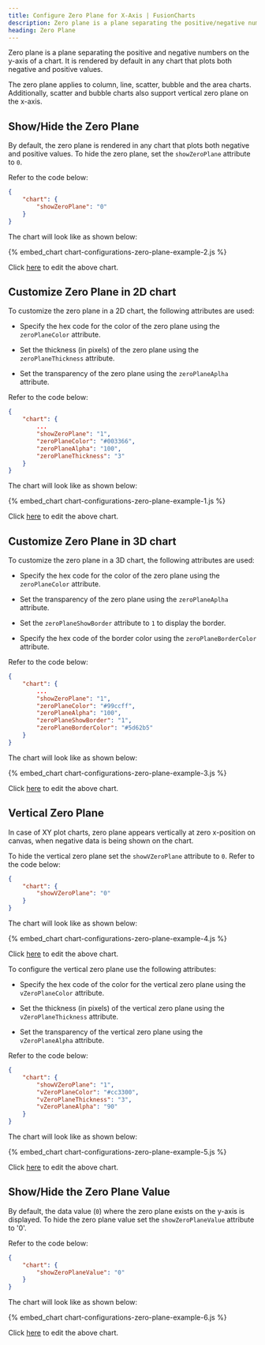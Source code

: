 ```yaml
---
title: Configure Zero Plane for X-Axis | FusionCharts
description: Zero plane is a plane separating the positive/negative numbers on the y-axis. The zero plane appears in the column, line, scatter, bubble charts.
heading: Zero Plane
---
```


Zero plane is a plane separating the positive and negative numbers on the y-axis of a chart. It is rendered by default in any chart that plots both negative and positive values.

The zero plane applies to column, line, scatter, bubble and the area charts. Additionally, scatter and bubble charts also support vertical zero plane on the x-axis.

## Show/Hide the Zero Plane

By default, the zero plane is rendered in any chart that plots both negative and positive values.  To hide the zero plane, set the `showZeroPlane` attribute to `0`. 

Refer to the code below:

```json
{
    "chart": {
        "showZeroPlane": "0"
    }
}
```

The chart will look like as shown below:

{% embed_chart chart-configurations-zero-plane-example-2.js %}

Click [here](http://jsfiddle.net/fusioncharts/pxxsdfe0/) to edit the above chart.

## Customize Zero Plane in 2D chart

To customize the zero plane in a 2D chart, the following attributes are used:

* Specify the hex code for the color of the zero plane using the `zeroPlaneColor` attribute.

* Set the thickness (in pixels) of the zero plane using the `zeroPlaneThickness` attribute.

* Set the transparency of the zero plane using the `zeroPlaneAplha` attribute.

Refer to the code below:

```json
{
    "chart": {
        ...
        "showZeroPlane": "1",
        "zeroPlaneColor": "#003366",
        "zeroPlaneAlpha": "100",
        "zeroPlaneThickness": "3"
    }
}
```

The chart will look like as shown below:

{% embed_chart chart-configurations-zero-plane-example-1.js %}

Click [here](http://jsfiddle.net/fusioncharts/ydxdrozz/) to edit the above chart.

## Customize Zero Plane in 3D chart

To customize the zero plane in a 3D chart, the following attributes are used:

* Specify the hex code for the color of the zero plane using the `zeroPlaneColor` attribute.

* Set the transparency of the zero plane using the `zeroPlaneAplha` attribute.

* Set the `zeroPlaneShowBorder` attribute to `1` to display the border.

* Specify the hex code of the border color using the `zeroPlaneBorderColor` attribute.

Refer to the code below:

```json
{
    "chart": {
        ...
        "showZeroPlane": "1",
        "zeroPlaneColor": "#99ccff",
        "zeroPlaneAlpha": "100",
        "zeroPlaneShowBorder": "1",
        "zeroPlaneBorderColor": "#5d62b5"
    }
}
```

The chart will look like as shown below:

{% embed_chart chart-configurations-zero-plane-example-3.js %}

Click [here](http://jsfiddle.net/fusioncharts/z6mqxka9/) to edit the above chart.

## Vertical Zero Plane

In case of XY plot charts, zero plane appears vertically at zero x-position on canvas, when negative data is being shown on the chart.

To hide the vertical zero plane set the `showVZeroPlane` attribute to `0`. Refer to the code below:

```json
{
    "chart": {
        "showVZeroPlane": "0"       
    }
}
```

The chart will look like as shown below:

{% embed_chart chart-configurations-zero-plane-example-4.js %}

Click [here](http://jsfiddle.net/fusioncharts/1u4f1jpy/) to edit the above chart.

To configure the vertical zero plane use the following attributes:

* Specify the hex code of the color for the vertical zero plane using the `vZeroPlaneColor` attribute.

* Set the thickness (in pixels) of the vertical zero plane using the `vZeroPlaneThickness` attribute.

* Set the transparency of the vertical zero plane using the `vZeroPlaneAlpha` attribute.

Refer to the code below:

```json
{
    "chart": {
        "showVZeroPlane": "1",
        "vZeroPlaneColor": "#cc3300",
        "vZeroPlaneThickness": "3",
        "vZeroPlaneAlpha": "90"
    }
}
```

The chart will look like as shown below:

{% embed_chart chart-configurations-zero-plane-example-5.js %}

Click [here](http://jsfiddle.net/fusioncharts/8qqeL31d/) to edit the above chart.

## Show/Hide the Zero Plane Value

By default, the data value (`0`) where the zero plane exists on the y-axis is displayed. To hide the zero plane value set the `showZeroPlaneValue` attribute to '0'. 

Refer to the code below:

```json
{
    "chart": {
        "showZeroPlaneValue": "0"
    }
}
```

The chart will look like as shown below:

{% embed_chart chart-configurations-zero-plane-example-6.js %}

Click [here](http://jsfiddle.net/fusioncharts/tqr0yapk/) to edit the above chart.